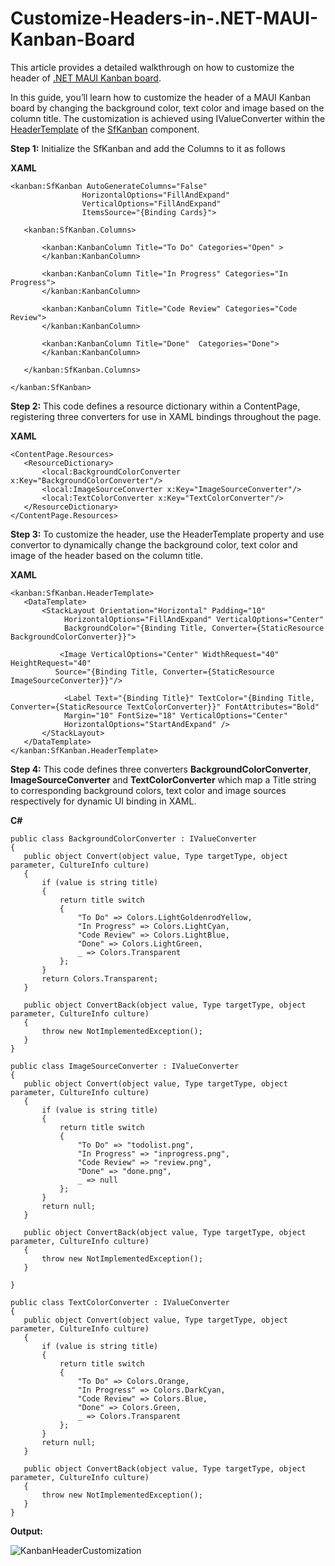 # Customize-Headers-in-.NET-MAUI-Kanban-Board
This article provides a detailed walkthrough on how to customize the header of [.NET MAUI Kanban board](https://www.syncfusion.com/maui-controls/maui-kanban).

In this guide, you’ll learn how to customize the header of a MAUI Kanban board by changing the background color, text color and image based on the column title. The customization is achieved using IValueConverter within the [HeaderTemplate](https://help.syncfusion.com/cr/maui/Syncfusion.Maui.Kanban.SfKanban.html#Syncfusion_Maui_Kanban_SfKanban_HeaderTemplate) of the [SfKanban](https://help.syncfusion.com/cr/maui/Syncfusion.Maui.Kanban.SfKanban.html) component.

**Step 1:** Initialize the SfKanban and add the Columns to it as follows

**XAML**

```
<kanban:SfKanban AutoGenerateColumns="False" 
                HorizontalOptions="FillAndExpand" 
                VerticalOptions="FillAndExpand" 
                ItemsSource="{Binding Cards}">

   <kanban:SfKanban.Columns>

       <kanban:KanbanColumn Title="To Do" Categories="Open" >
       </kanban:KanbanColumn>

       <kanban:KanbanColumn Title="In Progress" Categories="In Progress">
       </kanban:KanbanColumn>

       <kanban:KanbanColumn Title="Code Review" Categories="Code Review">
       </kanban:KanbanColumn>

       <kanban:KanbanColumn Title="Done"  Categories="Done">
       </kanban:KanbanColumn>

   </kanban:SfKanban.Columns>

</kanban:SfKanban>
```

**Step 2:** This code defines a resource dictionary within a ContentPage, registering three converters for use in XAML bindings throughout the page.

**XAML**

```
<ContentPage.Resources>
   <ResourceDictionary>
       <local:BackgroundColorConverter x:Key="BackgroundColorConverter"/>
       <local:ImageSourceConverter x:Key="ImageSourceConverter"/>
       <local:TextColorConverter x:Key="TextColorConverter"/>
   </ResourceDictionary>
</ContentPage.Resources> 
```

**Step 3:** To customize the header, use the HeaderTemplate property and use convertor to dynamically change the background color, text color and image of the header based on the column title.

**XAML**

```
<kanban:SfKanban.HeaderTemplate>
   <DataTemplate>
       <StackLayout Orientation="Horizontal" Padding="10" 
            HorizontalOptions="FillAndExpand" VerticalOptions="Center" 
            BackgroundColor="{Binding Title, Converter={StaticResource BackgroundColorConverter}}">

           <Image VerticalOptions="Center" WidthRequest="40" HeightRequest="40"
          Source="{Binding Title, Converter={StaticResource ImageSourceConverter}}"/>

            <Label Text="{Binding Title}" TextColor="{Binding Title, Converter={StaticResource TextColorConverter}}" FontAttributes="Bold" 
            Margin="10" FontSize="18" VerticalOptions="Center" 
            HorizontalOptions="StartAndExpand" />
       </StackLayout>
   </DataTemplate>
</kanban:SfKanban.HeaderTemplate>
```

**Step 4:** This code defines three converters **BackgroundColorConverter**, **ImageSourceConverter** and **TextColorConverter** which map a Title string to corresponding background colors, text color and image sources respectively for dynamic UI binding in XAML.

**C#**

```
public class BackgroundColorConverter : IValueConverter
{
   public object Convert(object value, Type targetType, object parameter, CultureInfo culture)
   {
       if (value is string title)
       {
           return title switch
           {
               "To Do" => Colors.LightGoldenrodYellow,
               "In Progress" => Colors.LightCyan,
               "Code Review" => Colors.LightBlue,
               "Done" => Colors.LightGreen,
               _ => Colors.Transparent
           };
       }
       return Colors.Transparent;
   }

   public object ConvertBack(object value, Type targetType, object parameter, CultureInfo culture)
   {
       throw new NotImplementedException();
   }
}

public class ImageSourceConverter : IValueConverter
{
   public object Convert(object value, Type targetType, object parameter, CultureInfo culture)
   {
       if (value is string title)
       {
           return title switch
           {
               "To Do" => "todolist.png",
               "In Progress" => "inprogress.png",
               "Code Review" => "review.png",
               "Done" => "done.png",
               _ => null
           };
       }
       return null;
   }

   public object ConvertBack(object value, Type targetType, object parameter, CultureInfo culture)
   {
       throw new NotImplementedException();
   }

}

public class TextColorConverter : IValueConverter
{
   public object Convert(object value, Type targetType, object parameter, CultureInfo culture)
   {
       if (value is string title)
       {
           return title switch
           {
               "To Do" => Colors.Orange,
               "In Progress" => Colors.DarkCyan,
               "Code Review" => Colors.Blue,
               "Done" => Colors.Green,
               _ => Colors.Transparent
           };
       }
       return null;
   }

   public object ConvertBack(object value, Type targetType, object parameter, CultureInfo culture)
   {
       throw new NotImplementedException();
   }
}
```

**Output:**

![KanbanHeaderCustomization](https://github.com/user-attachments/assets/cd9df08c-6874-4e9e-b88a-dcdd05e6246c)

